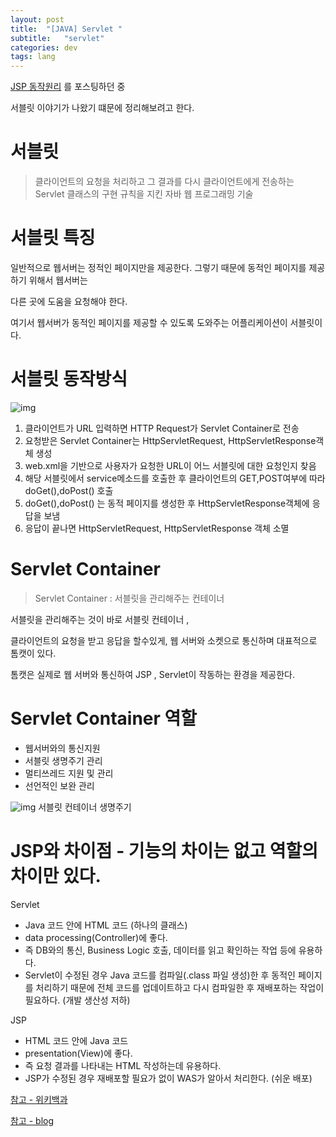 ```yaml
---
layout: post
title:  "[JAVA] Servlet "
subtitle:   "servlet"
categories: dev
tags: lang
---
```



[JSP 동작원리](https://chung10kr.github.io/dev/2021/02/21/JSP_JSTL/) 를 포스팅하던 중


서블릿 이야기가 나왔기 떄문에 정리해보려고 한다.


# 서블릿

> 클라이언트의 요청을 처리하고 그 결과를 다시 클라이언트에게 전송하는 Servlet 클래스의 구현 규칙을 지킨 자바 웹 프로그래밍 기술

# 서블릿 특징

일반적으로 웹서버는 정적인 페이지만을 제공한다. 그렇기 때문에 동적인 페이지를 제공하기 위해서 웹서버는 


다른 곳에 도움을 요청해야 한다.


여기서 웹서버가 동적인 페이지를 제공할 수 있도록 도와주는 어플리케이션이 서블릿이다.


# 서블릿 동작방식

![img](https://chung10kr.github.io/assets/img/2021-02-28-1.PNG)


1. 클라이언트가 URL 입력하면 HTTP Request가 Servlet Container로 전송
2. 요청받은 Servlet Container는 HttpServletRequest, HttpServletResponse객체 생성
3. web.xml을 기반으로 사용자가 요청한 URL이 어느 서블릿에 대한 요청인지 찾음
4. 해당 서블릿에서 service메소드를 호출한 후 클라이언트의 GET,POST여부에 따라 doGet(),doPost() 호출
5. doGet(),doPost() 는 동적 페이지를 생성한 후 HttpServletResponse객체에 응답을 보냄
6. 응답이 끝나면 HttpServletRequest, HttpServletResponse 객체 소멸


# Servlet Container

> Servlet Container : 서블릿을 관리해주는 컨테이너

서블릿을 관리해주는 것이 바로 서블릿 컨테이너 , 


클라이언트의 요청을 받고 응답을 할수있게, 웹 서버와 소켓으로 통신하며 대표적으로 톰캣이 있다.


톰캣은 실제로 웹 서버와 통신하여 JSP , Servlet이 작동하는 환경을 제공한다.



# Servlet Container 역할

- 웹서버와의 통신지원
- 서블릿 생명주기 관리
- 멀티쓰레드 지원 및 관리
- 선언적인 보완 관리 

![img](https://chung10kr.github.io/assets/img/2021-02-28-2.PNG)
서블릿 컨테이너 생명주기



# JSP와 차이점 - 기능의 차이는 없고 역할의 차이만 있다.

Servlet
- Java 코드 안에 HTML 코드 (하나의 클래스)
- data processing(Controller)에 좋다.
- 즉 DB와의 통신, Business Logic 호출, 데이터를 읽고 확인하는 작업 등에 유용하다.
- Servlet이 수정된 경우 Java 코드를 컴파일(.class 파일 생성)한 후 동적인 페이지를 처리하기 때문에 전체 코드를 업데이트하고 다시 컴파일한 후 재배포하는 작업이 필요하다. (개발 생산성 저하)

JSP
- HTML 코드 안에 Java 코드
- presentation(View)에 좋다.
-  즉 요청 결과를 나타내는 HTML 작성하는데 유용하다.
- JSP가 수정된 경우 재배포할 필요가 없이 WAS가 알아서 처리한다. (쉬운 배포)



[참고 - 위키백과](https://ko.wikipedia.org/wiki/%EC%9E%90%EB%B0%94_%EC%84%9C%EB%B8%94%EB%A6%BF)


[참고 - blog](https://mangkyu.tistory.com/14)